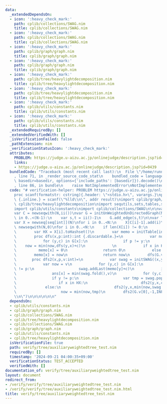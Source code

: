 ```yaml
---
data:
  _extendedDependsOn:
  - icon: ':heavy_check_mark:'
    path: cplib/collections/SWAG.nim
    title: cplib/collections/SWAG.nim
  - icon: ':heavy_check_mark:'
    path: cplib/collections/SWAG.nim
    title: cplib/collections/SWAG.nim
  - icon: ':heavy_check_mark:'
    path: cplib/graph/graph.nim
    title: cplib/graph/graph.nim
  - icon: ':heavy_check_mark:'
    path: cplib/graph/graph.nim
    title: cplib/graph/graph.nim
  - icon: ':heavy_check_mark:'
    path: cplib/tree/heavylightdecomposition.nim
    title: cplib/tree/heavylightdecomposition.nim
  - icon: ':heavy_check_mark:'
    path: cplib/tree/heavylightdecomposition.nim
    title: cplib/tree/heavylightdecomposition.nim
  - icon: ':heavy_check_mark:'
    path: cplib/utils/constants.nim
    title: cplib/utils/constants.nim
  - icon: ':heavy_check_mark:'
    path: cplib/utils/constants.nim
    title: cplib/utils/constants.nim
  _extendedRequiredBy: []
  _extendedVerifiedWith: []
  _isVerificationFailed: false
  _pathExtension: nim
  _verificationStatusIcon: ':heavy_check_mark:'
  attributes:
    PROBLEM: https://judge.u-aizu.ac.jp/onlinejudge/description.jsp?id=0439
    links:
    - https://judge.u-aizu.ac.jp/onlinejudge/description.jsp?id=0439
  bundledCode: "Traceback (most recent call last):\n  File \"/home/runner/.local/lib/python3.10/site-packages/onlinejudge_verify/documentation/build.py\"\
    , line 71, in _render_source_code_stat\n    bundled_code = language.bundle(stat.path,\
    \ basedir=basedir, options={'include_paths': [basedir]}).decode()\n  File \"/home/runner/.local/lib/python3.10/site-packages/onlinejudge_verify/languages/nim.py\"\
    , line 86, in bundle\n    raise NotImplementedError\nNotImplementedError\n"
  code: "# verification-helper: PROBLEM https://judge.u-aizu.ac.jp/onlinejudge/description.jsp?id=0439\n\
    proc scanf(formatstr: cstring){.header: \"<stdio.h>\", varargs.}\nproc ii(): int\
    \ {.inline.} = scanf(\"%lld\\n\", addr result)\nimport cplib/graph/graph\nimport\
    \ cplib/tree/heavylightdecomposition\nimport sequtils,sets,tables,sugar,strutils\n\
    import cplib/utils/constants\nimport cplib/collections/SWAG\n\n\nvar N = ii()\n\
    var C = newseqwith(N,ii())\nvar G = initUnWeightedUnDirectedGraph(N)\n\nfor i\
    \ in 0..<(N-1):\n    var s,t = ii()-1\n    G.add_edge(s,t)\n\nvar T = G.initHld(0)\n\
    var X = newseq[seq[int]](N)\nfor i in 0..<N:\n    X[C[i]-1].add(i)\nvar ans =\
    \ newseqwith(N,0)\nfor i in 0..<N:\n    if len(X[i]) != 0:\n        var G = T.initAuxiliaryWeightedTree(X[i])\n\
    \        var HX = X[i].toHashset()\n        var memo = initTable[int,int]()\n\
    \        proc dfs(x,p:int):int {.discardable.}=\n            var now = INF64\n\
    \            for (y,c) in G[x]:\n                if p != y:\n                \
    \    now = min(now,dfs(y,x)+c)\n            \n            if x in HX:\n      \
    \          memo[x] = 0\n                return 0\n            else:\n        \
    \        memo[x] = now\n                return now\n        dfs(G.v[0],-1)\n \
    \       proc dfs2(x,p,v:int)=\n            var swag = initSWAG((x,y:int) => min(x,y),INF64)\n\
    \            var now = v\n            for (y,c) in G[x]:\n                if y\
    \ != p:\n                    swag.addLast(memo[y]+c)\n            if x in HX:\n\
    \                ans[x] = min(swag.fold(),v)\n            for (y,c) in G[x]:\n\
    \                if y != p:\n                    var tmp = swag.popFirst()\n \
    \                   if x in HX:\n                        dfs2(y,x,c)\n       \
    \             else:\n                        dfs2(y,x,min(now,swag.fold())+c)\n\
    \                    now = min(now,tmp)\n        dfs2(G.v[0],-1,INF64)\necho ans.join(\"\
    \\n\")\n\n\n\n\n\n"
  dependsOn:
  - cplib/utils/constants.nim
  - cplib/graph/graph.nim
  - cplib/collections/SWAG.nim
  - cplib/tree/heavylightdecomposition.nim
  - cplib/collections/SWAG.nim
  - cplib/graph/graph.nim
  - cplib/utils/constants.nim
  - cplib/tree/heavylightdecomposition.nim
  isVerificationFile: true
  path: verify/tree/auxiliaryweightedtree_test.nim
  requiredBy: []
  timestamp: '2024-09-21 04:00:35+09:00'
  verificationStatus: TEST_ACCEPTED
  verifiedWith: []
documentation_of: verify/tree/auxiliaryweightedtree_test.nim
layout: document
redirect_from:
- /verify/verify/tree/auxiliaryweightedtree_test.nim
- /verify/verify/tree/auxiliaryweightedtree_test.nim.html
title: verify/tree/auxiliaryweightedtree_test.nim
---
```

